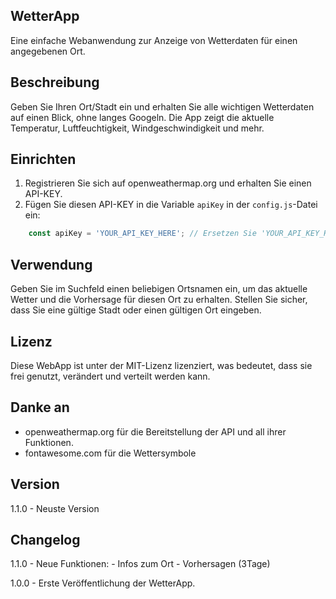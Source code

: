 ## WetterApp
Eine einfache Webanwendung zur Anzeige von Wetterdaten für einen angegebenen Ort.

## Beschreibung
Geben Sie Ihren Ort/Stadt ein und erhalten Sie alle wichtigen Wetterdaten auf einen Blick, ohne langes Googeln. Die App zeigt die aktuelle Temperatur, Luftfeuchtigkeit, Windgeschwindigkeit und mehr.

## Einrichten
1. Registrieren Sie sich auf openweathermap.org und erhalten Sie einen API-KEY.
2. Fügen Sie diesen API-KEY in die Variable `apiKey` in der `config.js`-Datei ein:
```js
    const apiKey = 'YOUR_API_KEY_HERE'; // Ersetzen Sie 'YOUR_API_KEY_HERE' durch Ihren tatsächlichen API-KEY
```

## Verwendung
Geben Sie im Suchfeld einen beliebigen Ortsnamen ein, um das aktuelle Wetter und die Vorhersage für diesen Ort zu erhalten. Stellen Sie sicher, dass Sie eine gültige Stadt oder einen gültigen Ort eingeben.

## Lizenz
Diese WebApp ist unter der MIT-Lizenz lizenziert, was bedeutet, dass sie frei genutzt, verändert und verteilt werden kann.

## Danke an
- openweathermap.org für die Bereitstellung der API und all ihrer Funktionen.
- fontawesome.com für die Wettersymbole

## Version
1.1.0 - Neuste Version

## Changelog
1.1.0 - Neue Funktionen:
    - Infos zum Ort
    - Vorhersagen (3Tage)
    
1.0.0 - Erste Veröffentlichung der WetterApp.

